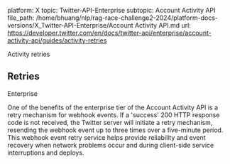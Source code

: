 platform: X
topic: Twitter-API-Enterprise
subtopic: Account Activity API
file_path: /home/bhuang/nlp/rag-race-challenge2-2024/platform-docs-versions/X_Twitter-API-Enterprise/Account Activity API.md
url: https://developer.twitter.com/en/docs/twitter-api/enterprise/account-activity-api/guides/activity-retries

Activity retries

## Retries

Enterprise

One of the benefits of the enterprise tier of the Account Activity API is a retry mechanism for webhook events. If a 'success' 200 HTTP response code is not received, the Twitter server will initiate a retry mechanism, resending the webhook event up to three times over a five-minute period. This webhook event retry service helps provide reliability and event recovery when network problems occur and during client-side service interruptions and deploys.